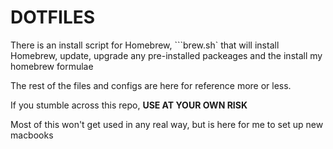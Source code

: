 # DOTFILES

There is an install script for Homebrew, ```brew.sh` that will install Homebrew, update, upgrade any pre-installed packeages and the install my homebrew formulae

The rest of the files and configs are here for reference more or less.

If you stumble across this repo, __USE AT YOUR OWN RISK__

Most of this won't get used in any real way, but is here for me to set up new macbooks
